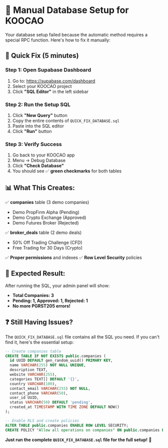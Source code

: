 # 🔧 Manual Database Setup for KOOCAO

Your database setup failed because the automatic method requires a special RPC function. Here's how to fix it manually:

## 🚀 **Quick Fix (5 minutes)**

### **Step 1: Open Supabase Dashboard**
1. Go to: https://supabase.com/dashboard
2. Select your KOOCAO project
3. Click **"SQL Editor"** in the left sidebar

### **Step 2: Run the Setup SQL**
1. Click **"New Query"** button
2. Copy the entire contents of `QUICK_FIX_DATABASE.sql`
3. Paste into the SQL editor
4. Click **"Run"** button

### **Step 3: Verify Success**
1. Go back to your KOOCAO app
2. Menu → Debug Database
3. Click **"Check Database"**
4. You should see ✅ **green checkmarks** for both tables

## 📊 **What This Creates:**

✅ **companies** table (3 demo companies)
- Demo PropFirm Alpha (Pending)
- Demo Crypto Exchange (Approved)  
- Demo Futures Broker (Rejected)

✅ **broker_deals** table (2 demo deals)
- 50% Off Trading Challenge (CFD)
- Free Trading for 30 Days (Crypto)

✅ **Proper permissions** and indexes
✅ **Row Level Security** policies

## 🎯 **Expected Result:**

After running the SQL, your admin panel will show:
- **Total Companies: 3**
- **Pending: 1, Approved: 1, Rejected: 1**  
- **No more PGRST205 errors!**

## ❓ **Still Having Issues?**

The `QUICK_FIX_DATABASE.sql` file contains all the SQL you need. If you can't find it, here's the essential setup:

```sql
-- Create companies table
CREATE TABLE IF NOT EXISTS public.companies (
  id UUID DEFAULT gen_random_uuid() PRIMARY KEY,
  name VARCHAR(255) NOT NULL UNIQUE,
  description TEXT,
  website VARCHAR(255),
  categories TEXT[] DEFAULT '{}',
  country VARCHAR(100),
  contact_email VARCHAR(255) NOT NULL,
  contact_phone VARCHAR(50),
  user_id UUID,
  status VARCHAR(50) DEFAULT 'pending',
  created_at TIMESTAMP WITH TIME ZONE DEFAULT NOW()
);

-- Enable RLS and create policies
ALTER TABLE public.companies ENABLE ROW LEVEL SECURITY;
CREATE POLICY "Allow all operations on companies" ON public.companies FOR ALL USING (true);
```

**Just run the complete `QUICK_FIX_DATABASE.sql` file for the full setup!** 🎉